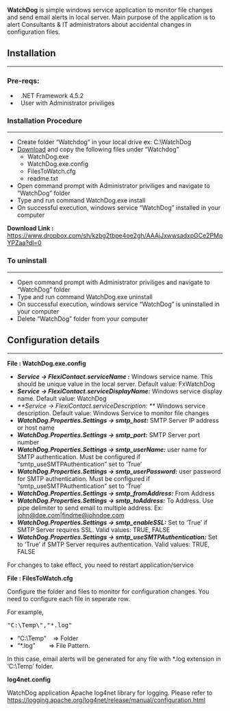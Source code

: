 
**WatchDog** is simple windows service application to monitor file changes and send email alerts in local server. Main purpose of the application is to alert Consultants & IT administrators about accidental changes in configuration files.

## Installation

* * *

### Pre-reqs:

  *   .NET Framework 4.5.2
  *   User with Administrator priviliges

### Installation Procedure

* * *

  * Create folder &#8220;Watchdog&#8221; in your local drive ex: C:\WatchDog
  * [Download](https://www.dropbox.com/sh/kzbg2tbpe4oe2gh/AAAjJxwwsadxpGCe2PMpYPZaa?dl=0) and copy the following files under &#8220;Watchdog&#8221; 
      * WatchDog.exe
      * WatchDog.exe.config
      * FilesToWatch.cfg
      * readme.txt
  * Open command prompt with Administrator priviliges and navigate to &#8220;WatchDog&#8221; folder
  * Type and run command WatchDog.exe install
  * On successful execution, windows service &#8220;WatchDog&#8221; installed in your computer

**Download Link :** <https://www.dropbox.com/sh/kzbg2tbpe4oe2gh/AAAjJxwwsadxpGCe2PMpYPZaa?dl=0>

### To uninstall

* * *

  * Open command prompt with Administrator priviliges and navigate to &#8220;WatchDog&#8221; folder
  * Type and run command WatchDog.exe uninstall
  * On successful execution, windows service &#8220;WatchDog&#8221; is uninstalled in your computer
  * Delete &#8220;WatchDog&#8221; folder from your computer

## Configuration details

* * *

**File : WatchDog.exe.config**

  * _**Service -> FlexiContact.serviceName :**_ Windows service name. This should be unique value in the local server. Default value: FxWatchDog
  * _**Service -> FlexiContact.serviceDisplayName:**_ Windows service display name. Default value: WatchDog
  * _**Service -> FlexiContact.serviceDescription: **_ Windows service description. Default value: Windows Service to monitor file changes
  * _**WatchDog.Properties.Settings -> smtp_host:**_ SMTP Server IP address or host name
  * _**WatchDog.Properties.Settings -> smtp_port:**_ SMTP Server port number
  * _**WatchDog.Properties.Settings -> smtp_userName:**_ user name for SMTP authentication. Must be configured if &#8220;smtp_useSMTPAuthentication&#8221; set to &#8216;True&#8217;
  * _**WatchDog.Properties.Settings -> smtp_userPassword:**_ user password for SMTP authentication. Must be configured if &#8220;smtp_useSMTPAuthentication&#8221; set to &#8216;True&#8217;
  * _**WatchDog.Properties.Settings -> smtp_fromAddress:**_ From Address
  * _**WatchDog.Properties.Settings -> smtp_toAddress:**_ To Address. Use pipe delimiter to send email to multiple address. Ex: john@doe.com|findme@johndoe.com
  * _**WatchDog.Properties.Settings -> smtp_enableSSL:**_ Set to &#8216;True&#8217; if SMTP Server requires SSL. Valid values: TRUE, FALSE
  * _**WatchDog.Properties.Settings -> smtp_useSMTPAuthentication:**_ Set to &#8216;True&#8217; if SMTP Server requires authentication. Valid values: TRUE, FALSE

For changes to take effect, you need to restart application/service

**File : FilesToWatch.cfg**

Configure the folder and files to monitor for configuration changes. You need to configure each file in seperate row.

For example,

<pre class="lang:default decode:true ">"C:\Temp\","*.log"</pre>

  * &#8220;C:\Temp&#8221;    => Folder
  * &#8220;*.log&#8221;        => File Pattern.

In this case, email alerts will be generated for any file with *.log extension in &#8216;C:\Temp&#8217; folder.

**log4net.config**

WatchDog application Apache log4net library for logging. Please refer to https://logging.apache.org/log4net/release/manual/configuration.html